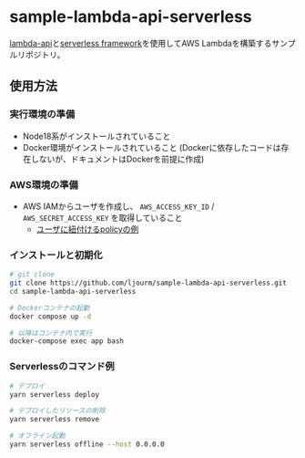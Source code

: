 # sample-lambda-api-serverless

[lambda-api](https://github.com/jeremydaly/lambda-api)と[serverless framework](https://www.serverless.com/)を使用してAWS Lambdaを構築するサンプルリポジトリ。

## 使用方法

### 実行環境の準備

- Node18系がインストールされていること
- Docker環境がインストールされていること (Dockerに依存したコードは存在しないが、ドキュメントはDockerを前提に作成)

### AWS環境の準備

- AWS IAMからユーザを作成し、 `AWS_ACCESS_KEY_ID` / `AWS_SECRET_ACCESS_KEY` を取得していること
  - [ユーザに紐付けるpolicyの例](./docs\policy-sample.json)

### インストールと初期化

```sh
# git clone
git clone https://github.com/ljourm/sample-lambda-api-serverless.git
cd sample-lambda-api-serverless

# Dockerコンテナの起動
docker compose up -d

# 以降はコンテナ内で実行
docker-compose exec app bash
```

### Serverlessのコマンド例

```sh
# デプロイ
yarn serverless deploy

# デプロイしたリソースの削除
yarn serverless remove

# オフライン起動
yarn serverless offline --host 0.0.0.0
```
